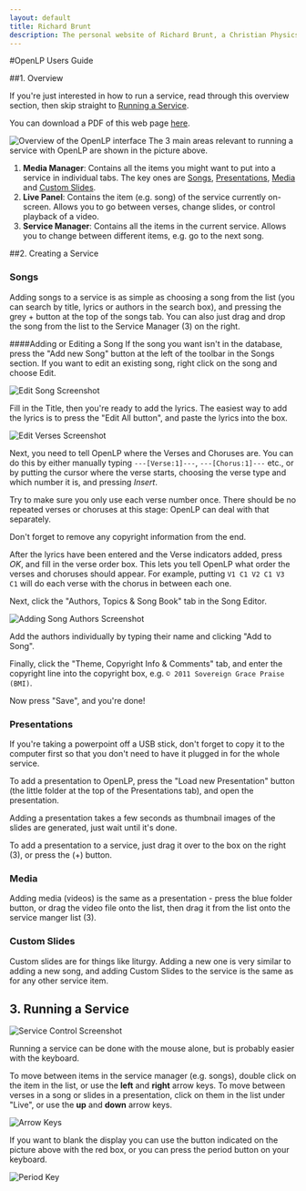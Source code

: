 ```yaml
---
layout: default
title: Richard Brunt
description: The personal website of Richard Brunt, a Christian Physics Student who takes photos and makes websites in his spare time.
---
```

#OpenLP Users Guide

##1. Overview

If you're just interested in how to run a service, read through this overview section, then skip straight to [Running a Service](#running-a-service).

You can download a PDF of this web page [here](openlp_instructions.pdf).

![Overview of the OpenLP interface](Overview_annotated.png)
The 3 main areas relevant to running a service with OpenLP are shown in the picture above.

1. __Media Manager__: Contains all the items you might want to put into a service in individual tabs. The key ones are [Songs](#songs), [Presentations](#presentations), [Media](#media) and [Custom Slides](#custom-slides).
2. __Live Panel__: Contains the item (e.g. song) of the service currently on-screen. Allows you to go between verses, change slides, or control playback of a video.
3. __Service Manager__: Contains all the items in the current service. Allows you to change between different items, e.g. go to the next song.


##2. Creating a Service

<h3 id="songs">Songs</h3>

Adding songs to a service is as simple as choosing a song from the list (you can search by title, lyrics or authors in the search box), and pressing the grey + button at the top of the songs tab. You can also just drag and drop the song from the list to the Service Manager (3) on the right.

####Adding or Editing a Song
If the song you want isn't in the database, press the "Add new Song" button at the left of the toolbar in the Songs section. If you want to edit an existing song, right click on the song and choose Edit.

![Edit Song Screenshot](SongEditor.png)

Fill in the Title, then you're ready to add the lyrics. The easiest way to add the lyrics is to press the "Edit All button", and paste the lyrics into the box.

![Edit Verses Screenshot](VerseEditor.png)

Next, you need to tell OpenLP where the Verses and Choruses are. You can do this by either manually typing ``---[Verse:1]---``, ``---[Chorus:1]---`` etc., or by putting the cursor where the verse starts, choosing the verse type and which number it is, and pressing _Insert_.

Try to make sure you only use each verse number once. There should be no repeated verses or choruses at this stage: OpenLP can deal with that separately.

Don't forget to remove any copyright information from the end.


After the lyrics have been entered and the Verse indicators added, press _OK_, and fill in the verse order box. This lets you tell OpenLP what order the verses and choruses should appear. For example, putting ```V1 C1 V2 C1 V3 C1``` will do each verse with the chorus in between each one.

Next, click the "Authors, Topics & Song Book" tab in the Song Editor.

![Adding Song Authors Screenshot](authors.png)

Add the authors individually by typing their name and clicking "Add to Song".

Finally, click the "Theme, Copyright Info & Comments" tab, and enter the copyright line into the copyright box, e.g. ```© 2011 Sovereign Grace Praise (BMI)```.

Now press "Save", and you're done!


<h3 id="presentations">Presentations</h3>

If you're taking a powerpoint off a USB stick, don't forget to copy it to the computer first so that you don't need to have it plugged in for the whole service.

To add a presentation to OpenLP, press the "Load new Presentation" button (the little folder at the top of the Presentations tab), and open the presentation.

Adding a presentation takes a few seconds as thumbnail images of the slides are generated, just wait until it's done.

To add a presentation to a service, just drag it over to the box on the right (3), or press the (+) button.

<h3 id="media">Media</h3>

Adding media (videos) is the same as a presentation - press the blue folder button, or drag the video file onto the list, then drag it from the list onto the service manger list (3).

<h3 id="custom-slides">Custom Slides</h3>

Custom slides are for things like liturgy. Adding a new one is very similar to adding a new song, and adding Custom Slides to the service is the same as for any other service item.


<h2 id="running-a-service">3. Running a Service</h2>

![Service Control Screenshot](servicecontrol.png)

Running a service can be done with the mouse alone, but is probably easier with the keyboard.

To move between items in the service manager (e.g. songs), double click on the item in the list, or use the __left__ and __right__ arrow keys. To move between verses in a song or slides in a presentation, click on them in the list under "Live", or use the __up__ and __down__ arrow keys.

![Arrow Keys](arrowkeys.png)

If you want to blank the display you can use the button indicated on the picture above with the red box, or you can press the period button on your keyboard.

![Period Key](blanckdisplay.png)
